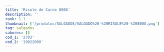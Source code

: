 ```yaml
---
title: 'Risole de Carne 800G'
description: ''
rank: 1.1
thumbnail: ['/produtos/SALGADOS/SALGADO%20-%20RISOLE%20-%20800G.png']
tag: salgados
sabores: []
cod_1: '2703'
cod_2: '19022000'
---
```

